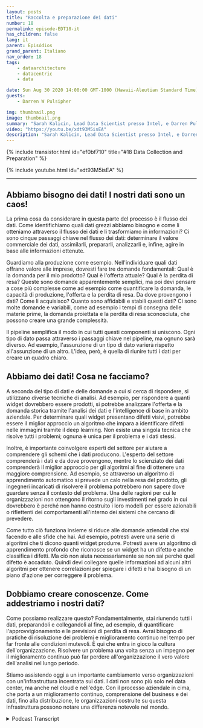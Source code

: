 ```yaml
---
layout: posts
title: "Raccolta e preparazione dei dati"
number: 18
permalink: episode-EDT18-it
has_children: false
lang: it
parent: Episódios
grand_parent: Italiano
nav_order: 18
tags:
    - dataarchitecture
    - datacentric
    - data

date: Sun Aug 30 2020 14:00:00 GMT-1000 (Hawaii-Aleutian Standard Time)
guests:
    - Darren W Pulsipher

img: thumbnail.png
image: thumbnail.png
summary: "Sarah Kalicin, Lead Data Scientist presso Intel, e Darren Pulsipher, Chief Solution Architect, Pubblico Settore presso Intel, parlano del processo e dei vantaggi della raccolta e preparazione dei dati nel diventare un'organizzazione centrata sui dati. Questo è il secondo passo nel percorso verso il diventare un'organizzazione centrata sui dati."
video: "https://youtu.be/xdt93M5isEA"
description: "Sarah Kalicin, Lead Data Scientist presso Intel, e Darren Pulsipher, Chief Solution Architect, Pubblico Settore presso Intel, parlano del processo e dei vantaggi della raccolta e preparazione dei dati nel diventare un'organizzazione centrata sui dati. Questo è il secondo passo nel percorso verso il diventare un'organizzazione centrata sui dati."
---
```


<div>
{% include transistor.html id="ef0bf710" title="#18 Data Collection and Preparation" %}

{% include youtube.html id="xdt93M5isEA" %}
</div>

---

## Abbiamo bisogno dei dati! I nostri dati sono un caos!

La prima cosa da considerare in questa parte del processo è il flusso dei dati. Come identifichiamo quali dati grezzi abbiamo bisogno e come li otteniamo attraverso il flusso dei dati e li trasformiamo in informazioni? Ci sono cinque passaggi chiave nel flusso dei dati: determinare il valore commerciale dei dati, assimilarli, prepararli, analizzarli e, infine, agire in base alle informazioni ottenute.

Guardiamo alla produzione come esempio. Nell'individuare quali dati offrano valore alle imprese, dovresti fare tre domande fondamentali: Qual è la domanda per il mio prodotto? Qual è l'offerta attuale? Qual è la perdita di resa? Queste sono domande apparentemente semplici, ma poi devi pensare a cose più complesse come ad esempio come quantificare la domanda, le capacità di produzione, l'offerta e la perdita di resa. Da dove provengono i dati? Come li acquisisco? Quanto sono affidabili e stabili questi dati? Ci sono molte domande e variabili, come ad esempio i tempi di consegna delle materie prime, la domanda proiettata e la perdita di resa sconosciuta, che possono creare una grande complessità.

Il pipeline semplifica il modo in cui tutti questi componenti si uniscono. Ogni tipo di dato passa attraverso i passaggi chiave nel pipeline, ma ognuno sarà diverso. Ad esempio, l'assunzione di un tipo di dato varierà rispetto all'assunzione di un altro. L'idea, però, è quella di riunire tutti i dati per creare un quadro chiaro.

## Abbiamo dei dati! Cosa ne facciamo?

A seconda del tipo di dati e delle domande a cui si cerca di rispondere, si utilizzano diverse tecniche di analisi. Ad esempio, per rispondere a quanti widget dovrebbero essere prodotti, si potrebbe analizzare l'offerta e la domanda storica tramite l'analisi dei dati e l'intelligence di base in ambito aziendale. Per determinare quali widget presentano difetti visivi, potrebbe essere il miglior approccio un algoritmo che impara a identificare difetti nelle immagini tramite il deep learning. Non esiste una singola tecnica che risolve tutti i problemi; ognuna è unica per il problema e i dati stessi.

Inoltre, è importante coinvolgere esperti del settore per aiutare a comprendere gli schemi che i dati producono. L'esperto del settore comprenderà i dati e da dove provengono, mentre lo scienziato dei dati comprenderà il miglior approccio per gli algoritmi al fine di ottenere una maggiore comprensione. Ad esempio, se attraverso un algoritmo di apprendimento automatico si prevede un calo nella resa del prodotto, gli ingegneri incaricati di risolvere il problema potrebbero non sapere dove guardare senza il contesto del problema. Una delle ragioni per cui le organizzazioni non ottengono il ritorno sugli investimenti nel grado in cui dovrebbero è perché non hanno costruito i loro modelli per essere azionabili o riflettenti dei comportamenti all'interno dei sistemi che cercano di prevedere.

Come tutto ciò funziona insieme si riduce alle domande aziendali che stai facendo e alle sfide che hai. Ad esempio, potresti avere una serie di algoritmi che ti dicono quanti widget produrre. Potresti avere un algoritmo di apprendimento profondo che riconosce se un widget ha un difetto e anche classifica i difetti. Ma ciò non aiuta necessariamente se non sai perché quel difetto è accaduto. Quindi devi collegare quelle informazioni ad alcuni altri algoritmi per ottenere correlazioni per spiegare i difetti e hai bisogno di un piano d'azione per correggere il problema.

## Dobbiamo creare conoscenze. Come addestriamo i nostri dati?

Come possiamo realizzare questo? Fondamentalmente, stai riunendo tutti i dati, preparandoli e collegandoli al fine, ad esempio, di quantificare l'approvvigionamento e le previsioni di perdita di resa. Avrai bisogno di pratiche di risoluzione dei problemi e miglioramento continuo nel tempo per far fronte alle condizioni mutevoli. È qui che entra in gioco la cultura dell'organizzazione. Risolvere un problema una volta senza un impegno per il miglioramento continuo può far perdere all'organizzazione il vero valore dell'analisi nel lungo periodo.

Stiamo assistendo oggi a un importante cambiamento verso organizzazioni con un'infrastruttura incentrata sui dati. I dati non sono più solo nel data center, ma anche nel cloud e nell'edge. Con il processo aziendale in cima, che porta a un miglioramento continuo, comprensione del business e dei dati, fino alla distribuzione, le organizzazioni costruite su questa infrastruttura possono notare una differenza notevole nel mondo.



<details>
<summary> Podcast Transcript </summary>

<p></p>

</details>
